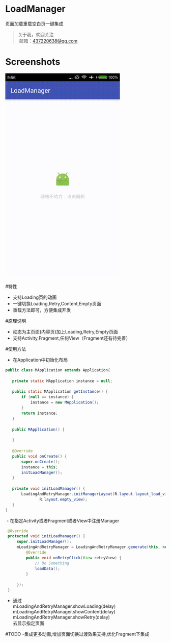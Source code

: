 # LoadManager
页面加载重载空白页一键集成

> 关于我，欢迎关注  
  邮箱：437220638@qq.com
 
# Screenshots
![image](/screenshots/video1.gif)

#特性
- 支持Loading页的动画
- 一键切换Loading,Retry,Content,Empty页面
- 重载方法即可，方便集成开发

#原理说明
- 动态为主页面(内容页)加上Loading,Retry,Empty页面
- 支持Activity,Fragment,任何View（Fragment还有待完善）


#使用方法
 - 在Application中初始化布局
 ```java
 public class MApplication extends Application{

    private static MApplication instance = null;

    public static MApplication getInstance() {
        if (null == instance) {
            instance = new MApplication();
        }
        return instance;
    }

    public MApplication() {

    }

    @Override
    public void onCreate() {
        super.onCreate();
        instance = this;
        initLoadManager();
    }

    private void initLoadManager() {
        LoadingAndRetryManager.initManagerLayout(R.layout.layout_load_view,R.layout.layout_reload_view,
                R.layout.empty_view);
    }
}
```
 - 在指定Activity或者Fragment或者View中注册Manager
 
 ```java
  @Override
  protected void initLoadManager() {
      super.initLoadManager();
      mLoadingAndRetryManager = LoadingAndRetryManager.generate(this, new DefaultLoadListener() {
          @Override
          public void onRetryClick(View retryView) {
              // Do Something
              loadData();
          }

      });
  }
 ```
 - 通过</br>
mLoadingAndRetryManager.showLoading(delay)</br>
mLoadingAndRetryManager.showContent(delay)</br>
mLoadingAndRetryManager.showRetry(delay)</br>
去显示指定页面

#TODO
-集成更多动画,增加页面切换过渡效果支持,优化Fragment下集成

